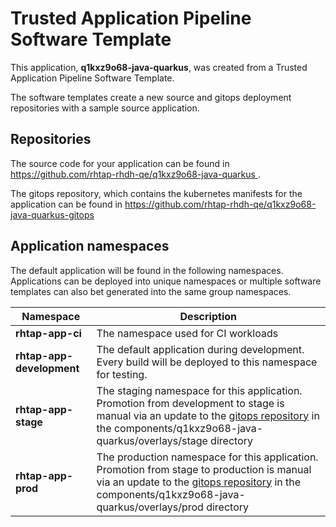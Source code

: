 # Trusted Application Pipeline Software Template

This application, **q1kxz9o68-java-quarkus**, was created from a Trusted Application Pipeline Software Template.

The software templates create a new source and gitops deployment repositories with a sample source application. 

## Repositories

The source code for your application can be found in [https://github.com/rhtap-rhdh-qe/q1kxz9o68-java-quarkus ](https://github.com/rhtap-rhdh-qe/q1kxz9o68-java-quarkus ).
 
The gitops repository, which contains the kubernetes manifests for the application can be found in 
[https://github.com/rhtap-rhdh-qe/q1kxz9o68-java-quarkus-gitops ](https://github.com/rhtap-rhdh-qe/q1kxz9o68-java-quarkus-gitops ) 

## Application namespaces 

The default application will be found in the following namespaces. Applications can be deployed into unique namespaces or multiple software templates can also bet generated into the same group namespaces.  

|  Namespace   |  Description   |  
| -------- | -------- |
| **rhtap-app-ci** | The namespace used for CI workloads |
| **rhtap-app-development** | The default application during development. Every build will be deployed to this namespace for testing. |
| **rhtap-app-stage** | The staging namespace for this application. Promotion from development to stage is manual via an update to the [gitops repository](https://github.com/rhtap-rhdh-qe/q1kxz9o68-java-quarkus-gitops ) in the components/q1kxz9o68-java-quarkus/overlays/stage directory |
| **rhtap-app-prod** | The production namespace for this application. Promotion from stage to production is manual via an update to the [gitops repository](https://github.com/rhtap-rhdh-qe/q1kxz9o68-java-quarkus-gitops ) in the components/q1kxz9o68-java-quarkus/overlays/prod directory |